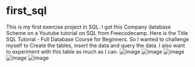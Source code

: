 # first_sql
This is my first exercise project in SQL.
I got this Company database Scheme on a Youtube tutorial on SQL from Freecodecamp.
Here is the Title SQL Tutorial - Full Database Course for Beginners.
So I wanted to challenge myself to Create the tables, insert the data and query the data.
I also want to experiment with this table as much as I can.
![image](https://github.com/Faf5/first_sql/assets/134623567/46c8783f-74a7-4524-8ff0-eaf475382b8a)
![image](https://github.com/Faf5/first_sql/assets/134623567/250207ea-2a57-4ead-9d5a-75c1d8a81ee8)
![image](https://github.com/Faf5/first_sql/assets/134623567/01bcc8af-5b79-4532-b5d8-2212126ae94f)
![image](https://github.com/Faf5/first_sql/assets/134623567/d82fb097-84e6-4474-8d3a-6183c8d56934)
![image](https://github.com/Faf5/first_sql/assets/134623567/f336fc83-8b71-4afa-a8c5-289ea4084392)
